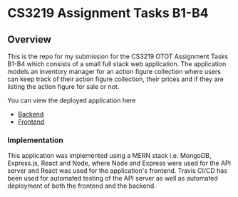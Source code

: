 # CS3219 Assignment Tasks B1-B4

## Overview

This is the repo for my submission for the CS3219 OTOT Assignment Tasks B1-B4 which consists of a small full stack web application.
The application models an inventory manager for an action figure collection where users can keep track of their action figure collection, their prices and if they are listing the action figure for sale or not.

You can view the deployed application here
- [Backend](https://cs3219-assignment-b-backend.et.r.appspot.com/)
- [Frontend](https://cs3219-assignment-b-frontend.et.r.appspot.com/)

### Implementation

This application was implemented using a MERN stack i.e. MongoDB, Express.js, React and Node, where Node and Express were used for the API server and React was used for the application's frontend. Travis CI/CD has been used for automated testing of the API server as well as automated deployment of both the frontend and the backend. 
